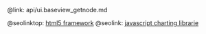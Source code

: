 @link: api/ui.baseview_getnode.md

@seolinktop: [html5 framework](https://webix.com)
@seolink: [javascript charting librarie](https://webix.com/widget/charts/)